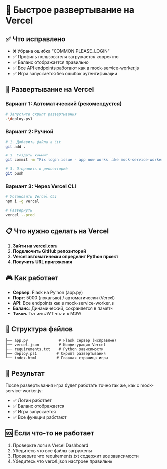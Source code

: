 # 🚀 Быстрое развертывание на Vercel

## ✅ Что исправлено
- ❌ Убрана ошибка "COMMON.PLEASE_LOGIN" 
- ✅ Профиль пользователя загружается корректно
- ✅ Баланс отображается правильно
- ✅ Все API endpoints работают как в mock-service-worker.js
- ✅ Игра запускается без ошибок аутентификации

## 🚀 Развертывание на Vercel

### Вариант 1: Автоматический (рекомендуется)
```bash
# Запустите скрипт развертывания
.\deploy.ps1
```

### Вариант 2: Ручной
```bash
# 1. Добавить файлы в Git
git add .

# 2. Создать коммит
git commit -m "Fix login issue - app now works like mock-service-worker"

# 3. Отправить в репозиторий
git push
```

### Вариант 3: Через Vercel CLI
```bash
# Установить Vercel CLI
npm i -g vercel

# Развернуть
vercel --prod
```

## 📋 Что нужно сделать на Vercel

1. **Зайти на [vercel.com](https://vercel.com)**
2. **Подключить GitHub репозиторий**
3. **Vercel автоматически определит Python проект**
4. **Получить URL приложения**

## 🎮 Как работает

- **Сервер**: Flask на Python (app.py)
- **Порт**: 5000 (локально) / автоматически (Vercel)
- **API**: Все endpoints как в mock-service-worker.js
- **Баланс**: Динамический, сохраняется в памяти
- **Токен**: Тот же JWT что и в MSW

## 🔧 Структура файлов

```
├── app.py              # Flask сервер (исправлен)
├── vercel.json         # Конфигурация Vercel
├── requirements.txt    # Python зависимости
├── deploy.ps1         # Скрипт развертывания
└── index.html         # Главная страница игры
```

## 🎯 Результат

После развертывания игра будет работать точно так же, как с mock-service-worker.js:
- ✅ Логин работает
- ✅ Баланс отображается
- ✅ Игра запускается
- ✅ Все функции работают

## 🆘 Если что-то не работает

1. Проверьте логи в Vercel Dashboard
2. Убедитесь что все файлы загружены
3. Проверьте что requirements.txt содержит все зависимости
4. Убедитесь что vercel.json настроен правильно

